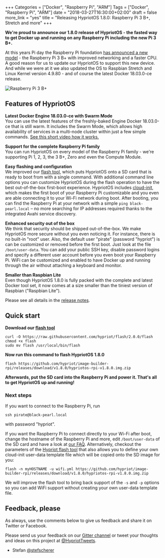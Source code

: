 +++
Categories = ["Docker", "Raspberry Pi", "ARM"]
Tags = ["Docker", "Raspberry Pi", "ARM"]
date = "2018-03-27T16:30:00+02:00"
draft = false
more_link = "yes"
title = "Releasing HypriotOS 1.8.0: Raspberry Pi 3 B+, Stretch and more"
+++

**We're proud to announce our 1.8.0 release of HypriotOS - the fasted way to get Docker up and running on any Raspberry Pi including the new Pi 3 B+.**

At this years Pi day the Raspberry Pi foundation [has announced a new model](https://www.raspberrypi.org/blog/raspberry-pi-3-model-bplus-sale-now-35/) - the Raspberry Pi 3 B+ with improved networking and a faster CPU. A good reason for us to update our HypriotOS to support this new device. And while we were at it we also updated the OS to Raspbian Stretch and Linux Kernel version 4.9.80 - and of course the latest Docker 18.03.0-ce release.

![Raspberry Pi 3 B+](/images/release-1-8/pi3-b-plus.jpg)

<!--more-->

## Features of HypriotOS

**Latest Docker Engine 18.03.0-ce with Swarm Mode** </br>
You can use the latest features of the freshly-baked Engine Docker 18.03.0-ce that is still warm. It includes the Swarm Mode, which allows high availability of services in a multi-node cluster within just a few simple commands.
[See this short video how it works.](https://blog.docker.com/2016/07/swarm-mode-on-a-raspberry-pi-cluster/)

**Support for the complete Raspberry Pi family** </br>
You can run HypriotOS on every model of the Raspberry Pi family - we're supporting Pi 1, 2, 3, the 3 B+, Zero and even the Compute Module.

**Easy flashing and configuration** </br>
We improved our [flash tool](https://github.com/hypriot/flash), which puts HypriotOS onto a SD card that is ready to boot from with a single command. With additional command line options you can customize HypriotOS during the flash operation to have the best out-of-the-box first-boot experience.
HypriotOS includes [cloud-init](http://cloudinit.readthedocs.io/en/0.7.9/), which makes the first boot of your Raspberry Pi customizable and you even are able connecting it to your Wi-Fi network during boot.
After booting, you can find the Raspberry Pi at your network with a simple `ping black-pearl.local` – no more searching for IP addresses required thanks to the integrated Avahi service discovery.

**Enhanced security out of the box** </br>
We think that security should be shipped out-of-the-box. We make HypriotOS more secure without you even noticing it. For instance, there is no built-in "root" user. Also, the default user "pirate" (password "hypriot") is can be customized or removed before the first boot. Just look at the file `/boot/user-data`. You can add your public SSH key, disable password logins and specify a different user account before you even boot your Raspberry Pi. WiFi can be customized and enabled to have Docker up and running through the air without attaching a keyboard and monitor.

**Smaller than Raspbian Lite** </br>
Even though HypriotOS 1.8.0 is fully packed with the complete and latest Docker tool set, it now comes at a size smaller than the tiniest version of Raspbian ("Raspbian Lite").

Please see all details in the [release notes](https://github.com/hypriot/image-builder-rpi/releases/tag/v1.8.0).

## Quick start

**Download our [flash tool](https://github.com/hypriot/flash)**

```
curl -O https://raw.githubusercontent.com/hypriot/flash/2.0.0/flash
chmod +x flash
sudo mv flash /usr/local/bin/flash
```

**Now run this command to flash HypriotOS 1.8.0**

```
flash https://github.com/hypriot/image-builder-rpi/releases/download/v1.8.0/hypriotos-rpi-v1.8.0.img.zip
```

**Afterwards, put the SD card into the Raspberry Pi and power it. That's all to get HypriotOS up and running!**

### Next steps

If you want to connect to the Raspberry Pi, run

```
ssh pirate@black-pearl.local
```

with password "hypriot".

If you want the Raspberry Pi to connect directly to your Wi-Fi after boot, change the hostname of the Raspberry Pi and more, edit `/boot/user-data` of the SD card and have a look at [our FAQ](https://blog.hypriot.com/faq/#wifi). Alternatively, checkout the parameters of the [Hypriot flash tool](https://github.com/hypriot/flash) that also allows you to define your own cloud-init user-data template file which will be copied onto the SD image for you:

```
flash -n myHOSTNAME -u wifi.yml https://github.com/hypriot/image-builder-rpi/releases/download/v1.8.0/hypriotos-rpi-v1.8.0.img.zip
```

We will improve the flash tool to bring back support of the `-s` and `-p` options so you can add WiFi support without creating your own user-data template file.

## Feedback, please

As always, use the comments below to give us feedback and share it on Twitter or Facebook.

Please send us your feedback on our [Gitter channel](https://gitter.im/hypriot/talk) or tweet your thoughts and ideas on this project at [@HypriotTweets](https://twitter.com/HypriotTweets).

* Stefan [@stefscherer](https://twitter.com/stefscherer)
